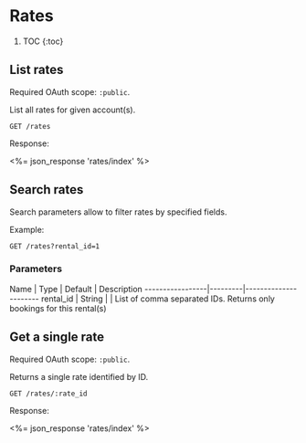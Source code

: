 # Rates

1. TOC
{:toc}

## List rates

Required OAuth scope: `:public`.

List all rates for given account(s).

~~~
GET /rates
~~~

Response:

<%= json_response 'rates/index' %>

## Search rates

Search parameters allow to filter rates by specified fields.

Example:

~~~
GET /rates?rental_id=1
~~~

### Parameters

Name             | Type    | Default | Description
-----------------|---------|----------------------
rental_id        | String  |         | List of comma separated IDs. Returns only bookings for this rental(s)

## Get a single rate

Required OAuth scope: `:public`.

Returns a single rate identified by ID.

~~~
GET /rates/:rate_id
~~~

Response:

<%= json_response 'rates/index' %>


